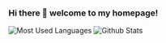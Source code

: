 ### Hi there 👋 welcome to my homepage!

<!--
**jtwhu/jtwhu** is a ✨ _special_ ✨ repository because its `README.md` (this file) appears on your GitHub profile.

Here are some ideas to get you started:

- 🔭 I’m currently working on ...
- 🌱 I’m currently learning ...
- 👯 I’m looking to collaborate on ...
- 🤔 I’m looking for help with ...
- 💬 Ask me about ...
- 📫 How to reach me: ...
- 😄 Pronouns: ...
- ⚡ Fun fact: ...
-->
![Most Used Languages](https://github-readme-stats.vercel.app/api/top-langs/?username=jtwhu&theme=dark&layout=compact)
![Github Stats](https://github-readme-stats.vercel.app/api?username=jtwhu&show_icons=true&theme=dark&count_private=true)  


  



